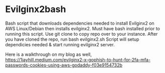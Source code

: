 # Evilginx2bash



Bash script that downloads dependencies needed to install Evilginx2 on AWS Linux/Debian then installs evilginx2.
Must have bash installed prior to running this script. 
Use git clone to copy repo over to your instance.
After you have cloned the repo, run bash evilginx2.sh 
Script will setup dependicies needed & start running evilginx2 server.


Here is a walkthrough on my blog as well, https://1jayhill.medium.com/evilginx2-x-gophish-to-hunt-for-2fa-mfa-passwords-cookies-using-aws-godaddy-f03e9154732b

